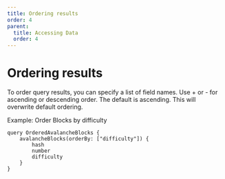 ```yaml
---
title: Ordering results
order: 4
parent:
  title: Accessing Data
  order: 4
---
```


# Ordering results

To order query results, you can specify a list of field names. Use + or - for ascending or descending order. The default
is ascending. This will overwrite default ordering.

Example: Order Blocks by difficulty

```
query OrderedAvalancheBlocks {
    avalancheBlocks(orderBy: ["difficulty"]) {
        hash
        number
        difficulty
    }
}
```
